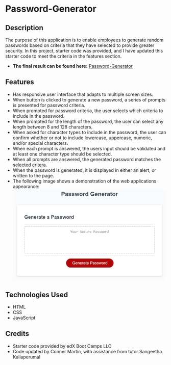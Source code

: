 # Password-Generator

## Description

The purpose of this application is to enable employees to generate random passwords based on criteria that they have selected to provide greater security. In this project, starter code was provided, and I have updated this starter code to meet the criteria in the features section.

* **The final result can be found here:** [Password-Generator](https://conartisttt.github.io/Password-Generator/)

## Features

* Has responsive user interface that adapts to multiple screen sizes.
* When button is clicked to generate a new password, a series of prompts is presented for password criteria.
* When prompted for password criteria, the user selects which criteria to include in the password.
* When prompted for the length of the password, the user can select any length between 8 and 128 characters.
* When asked for character types to include in the password, the user can confirm whether or not to include lowercase, uppercase, numeric, and/or special characters.
* When each prompt is answered, the users input should be validated and at least one character type should be selected.
* When all prompts are answered, the generated password matches the selected critera.
* When the password is generated, it is displayed in either an alert, or written to the page.
* The following image shows a demonstration of the web applications appearance:
![applicaiton demo with red button to "Generate Password".](./Assets/03-javascript-homework-demo.png)

## Technologies Used

* HTML
* CSS
* JavaScript

## Credits

* Starter code provided by edX Boot Camps LLC
* Code updated by Conner Martin, with assistance from tutor Sangeetha Kaliaperumal